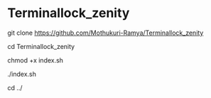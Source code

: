 # Terminallock_zenity

git clone https://github.com/Mothukuri-Ramya/Terminallock_zenity

cd Terminallock_zenity

chmod +x index.sh

./index.sh

cd ../


